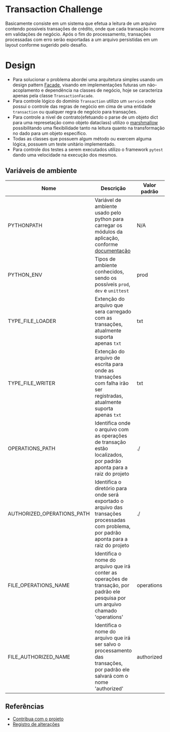 # Transaction Challenge

Basicamente consiste em um sistema que efetua a leitura de um arquivo contendo possiveis transações de crédito, onde que cada transação incorre em validações de negócio.
Após o fim do processamento, transações processadas com erro serão exportadas a um arquivo persistidas em um layout conforme sugerido pelo desafio.

# Design

- Para solucionar o problema abordei uma arquitetura simples usando um design pattern [Facade](https://www.tutorialspoint.com/design_pattern/facade_pattern.htm), visando em implementações futuras um não-acoplamento e dependência na classes de negócio, hoje se caracteriza apenas pela classe `TransactionFacade`.
- Para controle lógico do domínio `Transaction` utilizo um `service` onde possui o controle das regras de negócio em cima de uma entidade `transaction` ou qualquer regra de negócio para transações.
- Para controle a nivel de contrato(efetuando o parse de um objeto dict para uma represetação como objeto dataclass) utilizo o [marshmallow](https://marshmallow.readthedocs.io/en/2.x-line/) possibilitando uma flexibilidade tanto na leitura quanto na transformação no dado para um objeto específico.
- Todas as classes que possuem algum método ou exercem alguma lógica, possuem um teste unitário implementado.
- Para controle dos testes a serem executados utilizo o framework `pytest` dando uma velocidade na execução dos mesmos.


## Variáveis de ambiente

| Nome | Descrição | Valor padrão |
| --- | --- | --- |
| PYTHONPATH | Variável de ambiente usado pelo python para carregar os módulos da aplicação, conforme [documentação](https://docs.python.org/3/using/cmdline.html#envvar-PYTHONPATH) | N/A
| PYTHON_ENV | Tipos de ambiente conhecidos, sendo os possíveis `prod`, `dev` e `unittest` | prod
| TYPE_FILE_LOADER | Extenção do arquivo que sera carregado com as transações, atualmente suporta apenas `txt` | txt
| TYPE_FILE_WRITER | Extenção do arquivo de escrita para onde as transações com falha irão ser registradas, atualmente suporta apenas `txt` | txt
| OPERATIONS_PATH | Identifica onde o arquivo com as operações de transação estão localizados, por padrão aponta para a raiz do projeto | ./
| AUTHORIZED_OPERATIONS_PATH | Identifica o diretório para onde será exportado o arquivo das transações processadas com problema, por padrão aponta para a raiz do projeto | ./
| FILE_OPERATIONS_NAME | Identifica o nome do arquivo que irá conter as operações de transação, por padrão ele pesquisa por um arquivo chamado 'operations' | operations
| FILE_AUTHORIZED_NAME | Identifica o nome do arquivo que irá ser salvo o processamento das transações, por padrão ele salvará com o nome 'authorized' | authorized


## Referências

- [Contribua com o projeto](CONTRIBUTING.md)
- [Registro de alterações](CHANGELOG.md)
